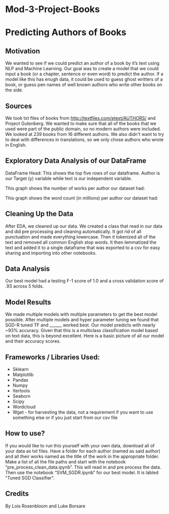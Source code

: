 # Mod-3-Project-Books

# Predicting Authors of Books

## Motivation
We wanted to see if we could predict an author of a book by it’s text using NLP and Machine Learning. Our goal was to create a model that we could input a book (or a chapter, sentence or even word) to predict the author.  If a model like this has enugh data, it could be used to guess ghost writters of a book, or guess pen names of well known authors who write other books on the side.
## Sources
We took txt files of books from http://textfiles.com/etext/AUTHORS/ and Project Gutenberg. We wanted to make sure that all of the books that we used were part of the public domain, so no modern authors were included. We looked at 239 books from 16 different authors. We also didn't want to try to deal with differences in translations, so we only chose authors who wrote in English.
## Exploratory Data Analysis of our DataFrame
DataFrame Head: This shows the top five rows of our dataframe. Author is our Target (y) variable while text is our independent variable.

This graph shows the number of works per author our dataset had:

This graph shows the word count (in millions) per author our dataset had: 

## Cleaning Up the Data
After EDA, we cleaned up our data. We created a class that read in our data and did pre processing and cleaning automatically. It got rid of all punctuation and made everything lowercase. Then it tokenized all of the text and removed all common English stop words. It then lemmatized the text and added it to a single dataframe that was exported to a csv for easy sharing and importing into other notebooks.

## Data Analysis
Our best model had a testing F-1 score of 1.0 and a cross validation score of .93 across 5 folds.

## Model Results
We made multiple models with multiple parameters to get the best model possible. After multiple models and hyper parameter tuning we found that SGD-R tuned TF and ______ worked best. Our model predicts with nearly ~93% accuracy. Given that this is a multiclass classification model based on text data, this is beyond excellent. Here is a basic picture of all our model and their accuracy scores. 

## Frameworks / Libraries Used:
- Sklearn
- Matplotlib
- Pandas
- Numpy
- Itertools
- Seaborn
- Scipy 
- Wordcloud
- Wget - for harvesting the data, not a requirement if you want to use something else or if you just start from our csv file

## How to use?
If you would like to run this yourself with your own data, download all of your data as txt files. Have a folder for each author (named as said author) and all their works named as the title of the work in the appropriate folder. Make a list of all the file paths and start with the notebook “pre_process_clean_data.ipynb”. This will read in and pre process the data.
Then use the notebook “SVM_SGDR.ipynb“ for our best model. It is labled "Tuned SGD Classifier".

## Credits
By Lois Rosenbloom and Luke Borsare
